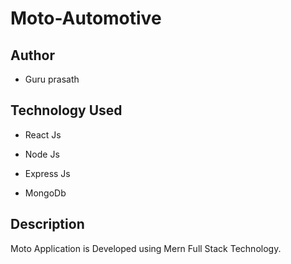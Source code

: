 # Moto-Automotive 

## Author 

* Guru prasath 

## Technology Used 

* React Js

* Node Js 

* Express Js 

* MongoDb 

## Description

Moto Application is Developed using Mern Full Stack Technology. 
